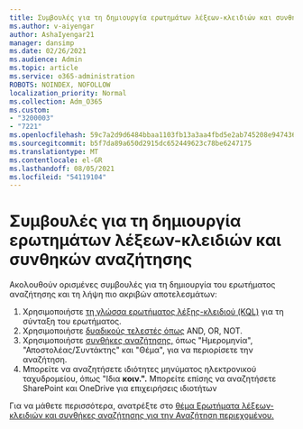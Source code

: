 ```yaml
---
title: Συμβουλές για τη δημιουργία ερωτημάτων λέξεων-κλειδιών και συνθηκών αναζήτησης
ms.author: v-aiyengar
author: AshaIyengar21
manager: dansimp
ms.date: 02/26/2021
ms.audience: Admin
ms.topic: article
ms.service: o365-administration
ROBOTS: NOINDEX, NOFOLLOW
localization_priority: Normal
ms.collection: Adm_O365
ms.custom:
- "3200003"
- "7221"
ms.openlocfilehash: 59c7a2d9d6484bbaa1103fb13a3aa4fbd5e2ab745208e9474362029cf6406234
ms.sourcegitcommit: b5f7da89a650d2915dc652449623c78be6247175
ms.translationtype: MT
ms.contentlocale: el-GR
ms.lasthandoff: 08/05/2021
ms.locfileid: "54119104"
---
```

# <a name="tips-for-building-keyword-queries-and-search-conditions"></a>Συμβουλές για τη δημιουργία ερωτημάτων λέξεων-κλειδιών και συνθηκών αναζήτησης

Ακολουθούν ορισμένες συμβουλές για τη δημιουργία του ερωτήματος αναζήτησης και τη λήψη πιο ακριβών αποτελεσμάτων:

1. Χρησιμοποιήστε [τη γλώσσα ερωτήματος λέξης-κλειδιού (KQL)](https://go.microsoft.com/fwlink/?linkid=2101591) για τη σύνταξη του ερωτήματος.
1. Χρησιμοποιήστε [δυαδικούς τελεστές όπως](https://go.microsoft.com/fwlink/?linkid=2101592) AND, OR, NOT.
1. Χρησιμοποιήστε [συνθήκες αναζήτησης,](https://go.microsoft.com/fwlink/?linkid=2102410) όπως "Ημερομηνία", "Αποστολέας/Συντάκτης" και "Θέμα", για να περιορίσετε την αναζήτηση.
1. Μπορείτε να αναζητήσετε ιδιότητες μηνύματος ηλεκτρονικού ταχυδρομείου, όπως "Ιδια **κοιν.".**  Μπορείτε επίσης να αναζητήσετε SharePoint και OneDrive για επιχειρήσεις ιδιοτήτων

Για να μάθετε περισσότερα, ανατρέξτε στο [θέμα Ερωτήματα λέξεων-κλειδιών και συνθήκες αναζήτησης για την Αναζήτηση περιεχομένου.](https://go.microsoft.com/fwlink/?linkid=2102411)
